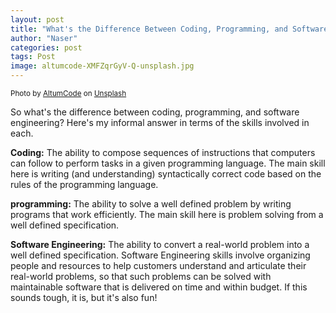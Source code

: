 ```yaml
---
layout: post
title: "What's the Difference Between Coding, Programming, and Software Engineering?"
author: "Naser"
categories: post
tags: Post
image: altumcode-XMFZqrGyV-Q-unsplash.jpg
---
```

<sup>Photo by <a href="https://unsplash.com/@altumcode?utm_content=creditCopyText&utm_medium=referral&utm_source=unsplash">AltumCode</a> on <a href="https://unsplash.com/photos/silver-macbook-turned-on-XMFZqrGyV-Q?utm_content=creditCopyText&utm_medium=referral&utm_source=unsplash">Unsplash</a>
  </sup>

So what's the difference between coding, programming, and software engineering?  Here's my informal answer in terms of the skills involved in each.


**Coding:** The ability to compose sequences of instructions that computers can follow to perform tasks in a given programming language.  The main skill here is writing (and understanding) syntactically correct code based on the rules of the programming language.


**programming:**  The ability to solve a well defined problem by writing programs that work efficiently.  The main skill here is problem solving from a well defined specification.


**Software Engineering:**  The ability to convert a real-world problem into a well defined specification.  Software Engineering skills involve organizing people and resources to help customers understand and articulate their real-world problems, so that such problems can be solved with maintainable software that is delivered on time and within budget.  If this sounds tough, it is, but it's also fun! 
